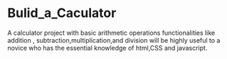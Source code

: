 # Bulid_a_Caculator
A calculator project with basic arithmetic operations functionalities like addition , subtraction,multiplication,and division will be highly useful to a novice  who has the essential knowledge of html,CSS and javascript.
